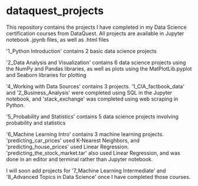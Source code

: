 # dataquest_projects
This repository contains the projects I have completed in my Data Science certification courses from DataQuest.
All projects are available in Jupyter notebook .jpynb files, as well as .html files


'1_Python Introduction' contains 2 basic data science projects

'2_Data Analysis and Visualization' contains 6 data science projects using the NumPy and Pandas libraries, as well as plots using the MatPlotLib.pyplot and Seaborn libraries for plotting

'4_Working with Data Sources' contains 3 projects. '1_CIA_factbook_data' and '2_Business_Analysis' were completed using SQL in the Jupyter notebook, and 'stack_exchange' was completed using web scraping in Python.

'5_Probability and Statistics' contains 5 data science projects involving probability and statistics

'6_Machine Learning Intro' contains 3 machine learning projects. 'predicting_car_prices' used K-Nearest Neighbors, and 'predicting_house_prices' used Linear Regression. 'predicting_the_stock_market.tar' also used Linear Regression, and was done in an editor and terminal rather than Jupyter notebook.

I will soon add projects for '7_Machine Learning Intermediate' and '8_Advanced Topics in Data Science' once I have completed those courses.
